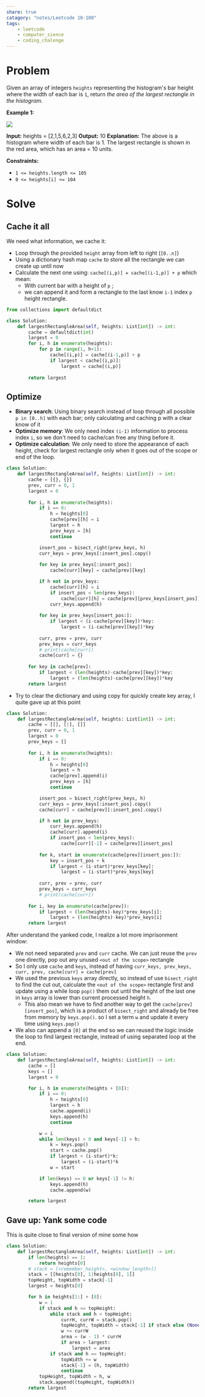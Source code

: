 ```yaml
---
share: true
catagory: "notes/Leetcode 10-100"
tags:
    - leetcode
    - computer_sience
    - coding_chalenge
---
```


# Problem

Given an array of integers `heights` representing the histogram's bar height where the width of each bar is `1`, return _the area of the largest rectangle in the histogram_.

**Example 1:**

![](https://assets.leetcode.com/uploads/2021/01/04/histogram.jpg)

**Input:** heights = [2,1,5,6,2,3]
**Output:** 10
**Explanation:** The above is a histogram where width of each bar is 1.
The largest rectangle is shown in the red area, which has an area = 10 units.

**Constraints:**

- `1 <= heights.length <= 105`
- `0 <= heights[i] <= 104`

# Solve

## Cache it all

We need what information, we cache it:
- Loop through the provided `height` array from left to right (`[0..n]`)
- Using a dictionary hash map `cache` to store all the rectangle we can create up until now
- Calculate the next one using: `cache[(i,p)] = cache[(i-1,p)] + p` which mean:
    - With current bar with a height of `p` ;
    - we can append it and form a rectangle to the last know `i-1` index `p` height rectangle.

```python
from collections import defaultdict

class Solution:
    def largestRectangleArea(self, heights: List[int]) -> int:
        cache = defaultdict(int)
        largest = 0 
        for i, h in enumerate(heights):
            for p in range(1, h+1):
                cache[(i,p)] = cache[(i-1,p)] + p
                if largest < cache[(i,p)]:
                    largest = cache[(i,p)]
        
        return largest
```


## Optimize

- **Binary search**: Using binary search instead of loop through all possible `p in [0..h]` with each bar; only calculating and caching p with a clear know of it
- **Optimize memory**: We only need index `(i-1)` information to process index `i`, so we don't need to cache/can free any thing before it.
- **Optimize calculation**: We only need to store the appearance of each height, check for largest rectangle only when it goes out of the scope or end of the loop.

```python
class Solution:
    def largestRectangleArea(self, heights: List[int]) -> int:
        cache = [{}, {}]
        prev, curr = 0, 1
        largest = 0 
        
        for i, h in enumerate(heights):
            if i == 0:
                h = heights[0]
                cache[prev][h] = i
                largest = h
                prev_keys = [h]
                continue

            insert_pos = bisect_right(prev_keys, h)
            curr_keys = prev_keys[:insert_pos].copy()
            
            for key in prev_keys[:insert_pos]:
                cache[curr][key] = cache[prev][key]

            if h not in prev_keys:
                cache[curr][h] = i
                if insert_pos < len(prev_keys):
                    cache[curr][h] = cache[prev][prev_keys[insert_pos]]
                curr_keys.append(h)
                
            for key in prev_keys[insert_pos:]:
                if largest < (i-cache[prev][key])*key:
                    largest = (i-cache[prev][key])*key
                    
            curr, prev = prev, curr
            prev_keys = curr_keys
            # print(cache[curr])
            cache[curr] = {}
            
        for key in cache[prev]:
            if largest < (len(heights)-cache[prev][key])*key:
                largest = (len(heights)-cache[prev][key])*key
        return largest

```

- Try to clear the dictionary and using copy for quickly create key array, I quite gave up at this point

```python
class Solution:
    def largestRectangleArea(self, heights: List[int]) -> int:
        cache = [[], [|], []]
        prev, curr = 0, 1
        largest = 0 
        prev_keys = []
        
        for i, h in enumerate(heights):
            if i == 0:
                h = heights[0]
                largest = h
                cache[prev].append(i)
                prev_keys = [h]
                continue

            insert_pos = bisect_right(prev_keys, h)
            curr_keys = prev_keys[:insert_pos].copy()
            cache[curr] = cache[prev][:insert_pos].copy()

            if h not in prev_keys:
                curr_keys.append(h)
                cache[curr].append(i)
                if insert_pos < len(prev_keys):
                    cache[curr][-1] = cache[prev][insert_pos]
                
            for k, start in enumerate(cache[prev][insert_pos:]):
                key = insert_pos + k 
                if largest < (i-start)*prev_keys[key]:
                    largest = (i-start)*prev_keys[key]
                    
            curr, prev = prev, curr
            prev_keys = curr_keys
            # print(cache[curr])
            
        for i, key in enumerate(cache[prev]):
            if largest < (len(heights)-key)*prev_keys[i]:
                largest = (len(heights)-key)*prev_keys[i]
        return largest
```

After understand the yanked code, I realize a lot more imprisonment window:
- We not need separated `prev` and `curr` cache. We can just reuse the `prev` one directly, pop out any unused `<out of the scope>` rectangle
- So I only use `cache` and `keys`, instead of having `curr_keys, prev_keys, curr, prev, cache[curr] = cache[prev]`
- We used the previous `keys` array directly, so instead of use `bisect_right` to find the cut out, calculate the `<out of the scope>` rectangle first and update using a while loop `pop()` them out until the height of the last one in `keys` array is lower than current processed height `h`.
    - This also mean we have to find another way to get the `cache[prev][insert_pos]`, which is a product of `bisect_right` and already be free from memory by `keys.pop()`. so I set a term `w` and update it every time using `keys.pop()`
- We also can append a `[0]` at the end so we can reused the logic inside the loop to find largest rectangle, instead of using separated loop at the end.

```python
class Solution:
    def largestRectangleArea(self, heights: List[int]) -> int:
        cache = []
        keys = []
        largest = 0

        for i, h in enumerate(heights + [0]):
            if i == 0:
                h = heights[0]
                largest = h
                cache.append(i)
                keys.append(h)
                continue

            w = i
            while len(keys) > 0 and keys[-1] > h:
                k = keys.pop()
                start = cache.pop()
                if largest < (i-start)*k:
                    largest = (i-start)*k
                w = start

            if len(keys) == 0 or keys[-1] != h:
                keys.append(h)
                cache.append(w)

        return largest
```

## Gave up: Yank some code

This is quite close to final version of mine some how
```python
class Solution:
    def largestRectangleArea(self, heights: List[int]) -> int:
        if len(heights) == 1:
            return heights[0]
        # stack = [<remember_height>, <window_length>]]
        stack = [[heights[0], 1|heights[0], 1]]
        topHeight, topWidth = stack[-1]
        largest = heights[0]

        for h in heights[1:] + [0]:
            w = 1
            if stack and h <= topHeight:
                while stack and h < topHeight:
                    currH, currW = stack.pop()
                    topHeight, topWidth = stack[-1] if stack else (None, None)
                    w += currW
                    area = (w - 1) * currH
                    if area > largest:
                        largest = area
                if stack and h == topHeight:
                    topWidth += w
                    stack[-1] = (h, topWidth)
                    continue
            topHeight, topWidth = h, w
            stack.append((topHeight, topWidth))
        return largest
```
